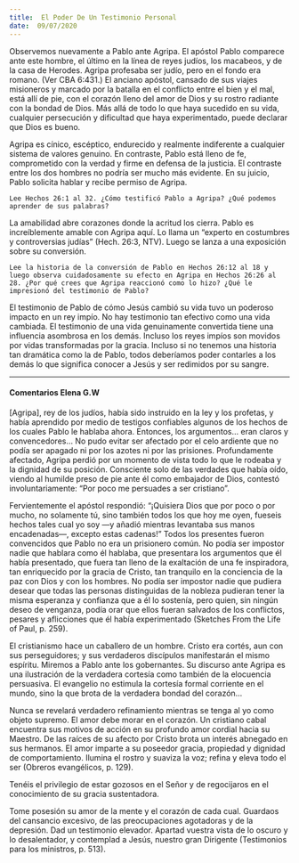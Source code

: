 ```yaml
---
title:  El Poder De Un Testimonio Personal
date:  09/07/2020
---
```


Observemos nuevamente a Pablo ante Agripa. El apóstol Pablo comparece ante este hombre, el último en la línea de reyes judíos, los macabeos, y de la casa de Herodes. Agripa profesaba ser judío, pero en el fondo era romano. (Ver CBA 6:431.) El anciano apóstol, cansado de sus viajes misioneros y marcado por la batalla en el conflicto entre el bien y el mal, está allí de pie, con el corazón lleno del amor de Dios y su rostro radiante con la bondad de Dios. Más allá de todo lo que haya sucedido en su vida, cualquier persecución y dificultad que haya experimentado, puede declarar que Dios es bueno.

Agripa es cínico, escéptico, endurecido y realmente indiferente a cualquier sistema de valores genuino. En contraste, Pablo está lleno de fe, comprometido con la verdad y firme en defensa de la justicia. El contraste entre los dos hombres no podría ser mucho más evidente. En su juicio, Pablo solicita hablar y recibe permiso de Agripa.

`Lee Hechos 26:1 al 32. ¿Cómo testificó Pablo a Agripa? ¿Qué podemos aprender de sus palabras?`

La amabilidad abre corazones donde la acritud los cierra. Pablo es increíblemente amable con Agripa aquí. Lo llama un “experto en costumbres y controversias judías” (Hech. 26:3, NTV). Luego se lanza a una exposición sobre su conversión.

`Lee la historia de la conversión de Pablo en Hechos 26:12 al 18 y luego observa cuidadosamente su efecto en Agripa en Hechos 26:26 al 28. ¿Por qué crees que Agripa reaccionó como lo hizo? ¿Qué le impresionó del testimonio de Pablo?`

El testimonio de Pablo de cómo Jesús cambió su vida tuvo un poderoso impacto en un rey impío. No hay testimonio tan efectivo como una vida cambiada. El testimonio de una vida genuinamente convertida tiene una influencia asombrosa en los demás. Incluso los reyes impíos son movidos por vidas transformadas por la gracia. Incluso si no tenemos una historia tan dramática como la de Pablo, todos deberíamos poder contarles a los demás lo que significa conocer a Jesús y ser redimidos por su sangre.

---

#### Comentarios Elena G.W

[Agripa], rey de los judíos, había sido instruido en la ley y los profetas, y había aprendido por medio de testigos confiables algunos de los hechos de los cuales Pablo le hablaba ahora. Entonces, los argumentos… eran claros y convencedores… No pudo evitar ser afectado por el celo ardiente que no podía ser apagado ni por los azotes ni por las prisiones. Profundamente afectado, Agripa perdió por un momento de vista todo lo que le rodeaba y la dignidad de su posición. Consciente solo de las verdades que había oído, viendo al humilde preso de pie ante él como embajador de Dios, contestó involuntariamente: “Por poco me persuades a ser cristiano”.

Fervientemente el apóstol respondió: “¡Quisiera Dios que por poco o por mucho, no solamente tú, sino también todos los que hoy me oyen, fueseis hechos tales cual yo soy —y añadió mientras levantaba sus manos encadenadas—, excepto estas cadenas!” Todos los presentes fueron convencidos que Pablo no era un prisionero común. No podía ser impostor nadie que hablara como él hablaba, que presentara los argumentos que él había presentado, que fuera tan lleno de la exaltación de una fe inspiradora, tan enriquecido por la gracia de Cristo, tan tranquilo en la conciencia de la paz con Dios y con los hombres. No podía ser impostor nadie que pudiera desear que todas las personas distinguidas de la nobleza pudieran tener la misma esperanza y confianza que a él lo sostenía, pero quien, sin ningún deseo de venganza, podía orar que ellos fueran salvados de los conflictos, pesares y aflicciones que él había experimentado (Sketches From the Life of Paul, p. 259).

El cristianismo hace un caballero de un hombre. Cristo era cortés, aun con sus perseguidores; y sus verdaderos discípulos manifestarán el mismo espíritu. Miremos a Pablo ante los gobernantes. Su discurso ante Agripa es una ilustración de la verdadera cortesía como también de la elocuencia persuasiva. El evangelio no estimula la cortesía formal corriente en el mundo, sino la que brota de la verdadera bondad del corazón…

Nunca se revelará verdadero refinamiento mientras se tenga al yo como objeto supremo. El amor debe morar en el corazón. Un cristiano cabal encuentra sus motivos de acción en su profundo amor cordial hacia su Maestro. De las raíces de su afecto por Cristo brota un interés abnegado en sus hermanos. El amor imparte a su poseedor gracia, propiedad y dignidad de comportamiento. Ilumina el rostro y suaviza la voz; refina y eleva todo el ser (Obreros evangélicos, p. 129).

Tenéis el privilegio de estar gozosos en el Señor y de regocijaros en el conocimiento de su gracia sustentadora.

Tome posesión su amor de la mente y el corazón de cada cual. Guardaos del cansancio excesivo, de las preocupaciones agotadoras y de la depresión. Dad un testimonio elevador. Apartad vuestra vista de lo oscuro y lo desalentador, y contemplad a Jesús, nuestro gran Dirigente (Testimonios para los ministros, p. 513).